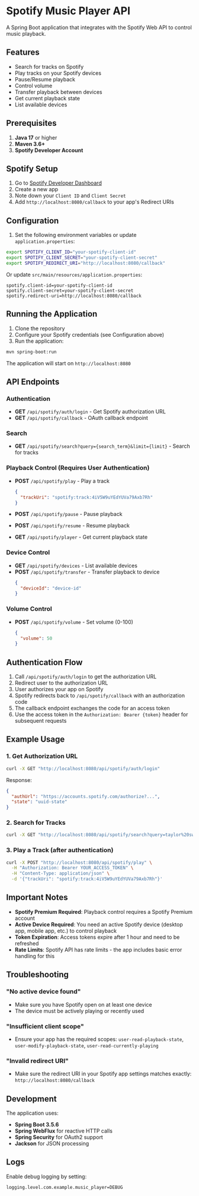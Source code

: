 # Spotify Music Player API

A Spring Boot application that integrates with the Spotify Web API to control music playback.

## Features

- Search for tracks on Spotify
- Play tracks on your Spotify devices
- Pause/Resume playback
- Control volume
- Transfer playback between devices
- Get current playback state
- List available devices

## Prerequisites

1. **Java 17** or higher
2. **Maven 3.6+**
3. **Spotify Developer Account**

## Spotify Setup

1. Go to [Spotify Developer Dashboard](https://developer.spotify.com/dashboard/)
2. Create a new app
3. Note down your `Client ID` and `Client Secret`
4. Add `http://localhost:8080/callback` to your app's Redirect URIs

## Configuration

1. Set the following environment variables or update `application.properties`:

```bash
export SPOTIFY_CLIENT_ID="your-spotify-client-id"
export SPOTIFY_CLIENT_SECRET="your-spotify-client-secret"
export SPOTIFY_REDIRECT_URI="http://localhost:8080/callback"
```

Or update `src/main/resources/application.properties`:

```properties
spotify.client-id=your-spotify-client-id
spotify.client-secret=your-spotify-client-secret
spotify.redirect-uri=http://localhost:8080/callback
```

## Running the Application

1. Clone the repository
2. Configure your Spotify credentials (see Configuration above)
3. Run the application:

```bash
mvn spring-boot:run
```

The application will start on `http://localhost:8080`

## API Endpoints

### Authentication

- **GET** `/api/spotify/auth/login` - Get Spotify authorization URL
- **GET** `/api/spotify/callback` - OAuth callback endpoint

### Search

- **GET** `/api/spotify/search?query={search_term}&limit={limit}` - Search for tracks

### Playback Control (Requires User Authentication)

- **POST** `/api/spotify/play` - Play a track
  ```json
  {
    "trackUri": "spotify:track:4iV5W9uYEdYUVa79Axb7Rh"
  }
  ```

- **POST** `/api/spotify/pause` - Pause playback
- **POST** `/api/spotify/resume` - Resume playback
- **GET** `/api/spotify/player` - Get current playback state

### Device Control

- **GET** `/api/spotify/devices` - List available devices
- **POST** `/api/spotify/transfer` - Transfer playback to device
  ```json
  {
    "deviceId": "device-id"
  }
  ```

### Volume Control

- **POST** `/api/spotify/volume` - Set volume (0-100)
  ```json
  {
    "volume": 50
  }
  ```

## Authentication Flow

1. Call `/api/spotify/auth/login` to get the authorization URL
2. Redirect user to the authorization URL
3. User authorizes your app on Spotify
4. Spotify redirects back to `/api/spotify/callback` with an authorization code
5. The callback endpoint exchanges the code for an access token
6. Use the access token in the `Authorization: Bearer {token}` header for subsequent requests

## Example Usage

### 1. Get Authorization URL

```bash
curl -X GET "http://localhost:8080/api/spotify/auth/login"
```

Response:
```json
{
  "authUrl": "https://accounts.spotify.com/authorize?...",
  "state": "uuid-state"
}
```

### 2. Search for Tracks

```bash
curl -X GET "http://localhost:8080/api/spotify/search?query=taylor%20swift&limit=5"
```

### 3. Play a Track (after authentication)

```bash
curl -X POST "http://localhost:8080/api/spotify/play" \
  -H "Authorization: Bearer YOUR_ACCESS_TOKEN" \
  -H "Content-Type: application/json" \
  -d '{"trackUri": "spotify:track:4iV5W9uYEdYUVa79Axb7Rh"}'
```

## Important Notes

- **Spotify Premium Required**: Playback control requires a Spotify Premium account
- **Active Device Required**: You need an active Spotify device (desktop app, mobile app, etc.) to control playback
- **Token Expiration**: Access tokens expire after 1 hour and need to be refreshed
- **Rate Limits**: Spotify API has rate limits - the app includes basic error handling for this

## Troubleshooting

### "No active device found"
- Make sure you have Spotify open on at least one device
- The device must be actively playing or recently used

### "Insufficient client scope"
- Ensure your app has the required scopes: `user-read-playback-state`, `user-modify-playback-state`, `user-read-currently-playing`

### "Invalid redirect URI"
- Make sure the redirect URI in your Spotify app settings matches exactly: `http://localhost:8080/callback`

## Development

The application uses:
- **Spring Boot 3.5.6**
- **Spring WebFlux** for reactive HTTP calls
- **Spring Security** for OAuth2 support
- **Jackson** for JSON processing

## Logs

Enable debug logging by setting:
```properties
logging.level.com.example.music_player=DEBUG
```
